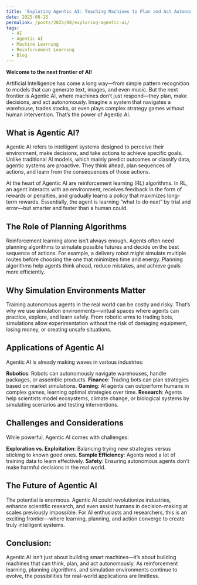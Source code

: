 ```yaml
---
title: 'Exploring Agentic AI: Teaching Machines to Plan and Act Autonomously 🤖'
date: 2025-08-15
permalink: /posts/2025/08/exploring-agentic-ai/
tags:
  - AI
  - Agentic AI
  - Machine Learning
  - Reinforcement Learning
  - Blog
---
```


**Welcome to the next frontier of AI!**

Artificial Intelligence has come a long way—from simple pattern recognition to models that can generate text, images, and even music. But the next frontier is Agentic AI, where machines don’t just respond—they plan, make decisions, and act autonomously. Imagine a system that navigates a warehouse, trades stocks, or even plays complex strategy games without human intervention. That’s the power of Agentic AI.

## What is Agentic AI?
Agentic AI refers to intelligent systems designed to perceive their environment, make decisions, and take actions to achieve specific goals. Unlike traditional AI models, which mainly predict outcomes or classify data, agentic systems are proactive. They think ahead, plan sequences of actions, and learn from the consequences of those actions.

At the heart of Agentic AI are reinforcement learning (RL) algorithms. In RL, an agent interacts with an environment, receives feedback in the form of rewards or penalties, and gradually learns a policy that maximizes long-term rewards. Essentially, the agent is learning “what to do next” by trial and error—but smarter and faster than a human could.

## The Role of Planning Algorithms
Reinforcement learning alone isn’t always enough. Agents often need planning algorithms to simulate possible futures and decide on the best sequence of actions. For example, a delivery robot might simulate multiple routes before choosing the one that minimizes time and energy. Planning algorithms help agents think ahead, reduce mistakes, and achieve goals more efficiently.

## Why Simulation Environments Matter
Training autonomous agents in the real world can be costly and risky. That’s why we use simulation environments—virtual spaces where agents can practice, explore, and learn safely. From robotic arms to trading bots, simulations allow experimentation without the risk of damaging equipment, losing money, or creating unsafe situations.

## Applications of Agentic AI
Agentic AI is already making waves in various industries:

**Robotics**: Robots can autonomously navigate warehouses, handle packages, or assemble products.
**Finance**: Trading bots can plan strategies based on market simulations.
**Gaming**: AI agents can outperform humans in complex games, learning optimal strategies over time.
**Research**: Agents help scientists model ecosystems, climate change, or biological systems by simulating scenarios and testing interventions.

## Challenges and Considerations
While powerful, Agentic AI comes with challenges:

**Exploration vs. Exploitation**: Balancing trying new strategies versus sticking to known good ones.
**Sample Efficiency**: Agents need a lot of training data to learn effectively.
**Safety**: Ensuring autonomous agents don’t make harmful decisions in the real world.

## The Future of Agentic AI
The potential is enormous. Agentic AI could revolutionize industries, enhance scientific research, and even assist humans in decision-making at scales previously impossible. For AI enthusiasts and researchers, this is an exciting frontier—where learning, planning, and action converge to create truly intelligent systems.

## Conclusion:
Agentic AI isn’t just about building smart machines—it’s about building machines that can think, plan, and act autonomously. As reinforcement learning, planning algorithms, and simulation environments continue to evolve, the possibilities for real-world applications are limitless.